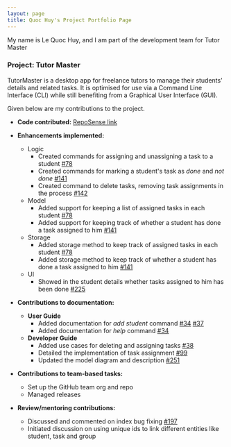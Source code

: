 ```yaml
---
layout: page
title: Quoc Huy's Project Portfolio Page
---
```


My name is Le Quoc Huy, and I am part of the development team for Tutor Master

### Project: Tutor Master

TutorMaster is a desktop app for freelance tutors to manage their students’ details and related tasks. It is optimised for use via a Command Line Interface (CLI) while still benefiting from a Graphical User Interface (GUI).

Given below are my contributions to the project.

- **Code contributed:** [RepoSense link](https://nus-cs2103-ay2122s1.github.io/tp-dashboard/?search=&sort=groupTitle&sortWithin=title&since=2021-09-17&timeframe=commit&mergegroup=&groupSelect=groupByRepos&breakdown=false&tabOpen=true&tabType=authorship&tabAuthor=jeremy-7007&tabRepo=AY2122S1-CS2103T-W16-4%2Ftp%5Bmaster%5D&authorshipIsMergeGroup=false&authorshipFileTypes=docs~functional-code~test-code~other&authorshipIsBinaryFileTypeChecked=false)

- **Enhancements implemented:**

  - Logic
    - Created commands for assigning and unassigning a task to a student [#78](https://github.com/AY2122S1-CS2103T-W16-4/tp/pull/78)
    - Created commands for marking a student's task as *done* and *not done* [#141](https://github.com/AY2122S1-CS2103T-W16-4/tp/pull/141)
    - Created command to delete tasks, removing task assignments in the process [#142](https://github.com/AY2122S1-CS2103T-W16-4/tp/pull/142)
  - Model
    - Added support for keeping a list of assigned tasks in each student [#78](https://github.com/AY2122S1-CS2103T-W16-4/tp/pull/78)
    - Added support for keeping track of whether a student has done a task assigned to him [#141](https://github.com/AY2122S1-CS2103T-W16-4/tp/pull/141)
  - Storage
    - Added storage method to keep track of assigned tasks in each student [#78](https://github.com/AY2122S1-CS2103T-W16-4/tp/pull/78)
    - Added storage method to keep track of whether a student has done a task assigned to him [#141](https://github.com/AY2122S1-CS2103T-W16-4/tp/pull/141)
  - UI
    - Showed in the student details whether tasks assigned to him has been done [#225](https://github.com/AY2122S1-CS2103T-W16-4/tp/pull/225)

- **Contributions to documentation:**

  - **User Guide**
    - Added documentation for *add student* command [#34](https://github.com/AY2122S1-CS2103T-W16-4/tp/pull/34) [#37](https://github.com/AY2122S1-CS2103T-W16-4/tp/pull/37)
    - Added documentation for *help* command [#34](https://github.com/AY2122S1-CS2103T-W16-4/tp/pull/34)
  - **Developer Guide**
    - Added use cases for deleting and assigning tasks [#38](https://github.com/AY2122S1-CS2103T-W16-4/tp/pull/38)
    - Detailed the implementation of task assignment [#99](https://github.com/AY2122S1-CS2103T-W16-4/tp/pull/99)
    - Updated the model diagram and description [#251](https://github.com/AY2122S1-CS2103T-W16-4/tp/pull/251)

- **Contributions to team-based tasks:**
  - Set up the GitHub team org and repo
  - Managed releases

- **Review/mentoring contributions:**
  - Discussed and commented on index bug fixing [#197](https://github.com/AY2122S1-CS2103T-W16-4/tp/pull/197)
  - Initiated discussion on using unique ids to link different entities like student, task and group
